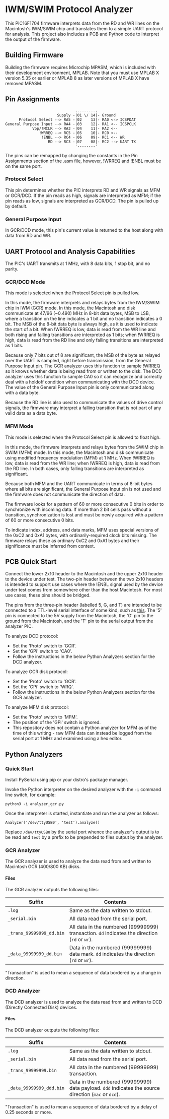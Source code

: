 # IWM/SWIM Protocol Analyzer

This PIC16F1704 firmware interprets data from the RD and WR lines on the Macintosh's IWM/SWIM chip and translates them to a simple UART protocol for analysis.  This project also includes a PCB and Python code to interpret the output of the firmware.


## Building Firmware

Building the firmware requires Microchip MPASM, which is included with their development environment, MPLAB. Note that you must use MPLAB X version 5.35 or earlier or MPLAB 8 as later versions of MPLAB X have removed MPASM.


## Pin Assignments

```
                               .--------.
                       Supply -|01 \/ 14|- Ground
      Protocol Select --> RA5 -|02    13|- RA0 <-> ICSPDAT
General Purpose Input --> RA4 -|03    12|- RA1 <-- ICSPCLK
            Vpp/!MCLR --> RA3 -|04    11|- RA2 <--
               !WRREQ --> RC5 -|05    10|- RC0 <--
                !ENBL --> RC4 -|06    09|- RC1 <-- WR
                   RD --> RC3 -|07    08|- RC2 --> UART TX
                               '--------'
```

The pins can be remapped by changing the constants in the Pin Assignments section of the .asm file, however, !WRREQ and !ENBL must be on the same port.


### Protocol Select

This pin determines whether the PIC interprets RD and WR signals as MFM or GCR/DCD.  If the pin reads as high, signals are interpreted as MFM; if the pin reads as low, signals are interpreted as GCR/DCD.  The pin is pulled up by default.


### General Purpose Input

In GCR/DCD mode, this pin's current value is returned to the host along with data from RD and WR.


## UART Protocol and Analysis Capabilities

The PIC's UART transmits at 1 MHz, with 8 data bits, 1 stop bit, and no parity.


### GCR/DCD Mode

This mode is selected when the Protocol Select pin is pulled low.

In this mode, the firmware interprets and relays bytes from the IWM/SWIM chip in IWM (GCR) mode.  In this mode, the Macintosh and disk communicate at 47/96 (~0.490) MHz in 8-bit data bytes, MSB to LSB, where a transition on the line indicates a 1 bit and no transition indicates a 0 bit.  The MSB of the 8-bit data byte is always high, as it is used to indicate the start of a bit.  When !WRREQ is low, data is read from the WR line and both rising and falling transitions are interpreted as 1 bits; when !WRREQ is high, data is read from the RD line and only falling transitions are interpreted as 1 bits.

Because only 7 bits out of 8 are significant, the MSB of the byte as relayed over the UART is sampled, right before transmission, from the General Purpose Input pin.  The GCR analyzer uses this function to sample !WRREQ so it knows whether data is being read from or written to the disk.  The DCD analyzer uses this function to sample CA0 so it can recognize and correctly deal with a holdoff condition when communicating with the DCD device.  The value of the General Purpose Input pin is only communicated along with a data byte.

Because the RD line is also used to communicate the values of drive control signals, the firmware may interpret a falling transition that is not part of any valid data as a data byte.


### MFM Mode

This mode is selected when the Protocol Select pin is allowed to float high.

In this mode, the firmware interprets and relays bytes from the SWIM chip in SWIM (MFM) mode.  In this mode, the Macintosh and disk communicate using modified frequency modulation (MFM) at 1 MHz.  When !WRREQ is low, data is read from the WR line; when !WRREQ is high, data is read from the RD line.  In both cases, only falling transitions are interpreted as significant.

Because both MFM and the UART communicate in terms of 8-bit bytes where all bits are significant, the General Purpose Input pin is not used and the firmware does not communicate the direction of data.

The firmware looks for a pattern of 60 or more consecutive 0 bits in order to synchronize with incoming data.  If more than 2 bit cells pass without a transition, synchronization is lost and must be newly acquired with a pattern of 60 or more consecutive 0 bits.

To indicate index, address, and data marks, MFM uses special versions of the 0xC2 and 0xA1 bytes, with ordinarily-required clock bits missing.  The firmware relays these as ordinary 0xC2 and 0xA1 bytes and their significance must be inferred from context.


## PCB Quick Start

Connect the lower 2x10 header to the Macintosh and the upper 2x10 header to the device under test.  The two-pin header between the two 2x10 headers is intended to support use cases where the !ENBL signal used by the device under test comes from somewhere other than the host Macintosh.  For most use cases, these pins should be bridged.

The pins from the three-pin header (labelled 5, G, and T) are intended to be connected to a TTL-level serial interface of some kind, such as [this](https://www.sparkfun.com/products/9716).  The '5' pin is connected to the 5V supply from the Macintosh, the 'G' pin to the ground from the Macintosh, and the 'T' pin to the serial output from the analyzer PIC.

To analyze DCD protocol:

* Set the 'Proto' switch to 'GCR'.
* Set the 'GPi' switch to 'CA0'.
* Follow the instructions in the below Python Analyzers section for the DCD analyzer.

To analyze GCR disk protocol:

* Set the 'Proto' switch to 'GCR'.
* Set the 'GPi' switch to 'WRQ'.
* Follow the instructions in the below Python Analyzers section for the GCR analyzer.

To analyze MFM disk protocol:

* Set the 'Proto' switch to 'MFM'.
* The position of the 'GPi' switch is ignored.
* This repository does not contain a Python analyzer for MFM as of the time of this writing - raw MFM data can instead be logged from the serial port at 1 MHz and examined using a hex editor.


## Python Analyzers

### Quick Start

Install PySerial using pip or your distro's package manager.

Invoke the Python interpreter on the desired analyzer with the `-i` command line switch, for example:

```
python3 -i analyzer_gcr.py
```

Once the interpreter is started, instantiate and run the analyzer as follows:

```
Analyzer('/dev/ttyUSB0', 'test').analyze()
```

Replace `/dev/ttyUSB0` by the serial port whence the analyzer's output is to be read and `test` by a prefix to be prepended to files output by the analyzer.


### GCR Analyzer

The GCR analyzer is used to analyze the data read from and written to Macintosh GCR (400/800 KB) disks.


#### Files

The GCR analyzer outputs the following files:

| Suffix                   | Contents                                                                                       |
| ------------------------ | ---------------------------------------------------------------------------------------------- |
| `.log`                   | Same as the data written to stdout.                                                            |
| `_serial.bin`            | All data read from the serial port.                                                            |
| `_trans_99999999_dd.bin` | All data in the numbered (99999999) transaction.  `dd` indicates the direction (`rd` or `wr`). |
| `_data_99999999_dd.bin`  | Data in the numbered (99999999) data mark.  `dd` indicates the direction (`rd` or `wr`).       |

"Transaction" is used to mean a sequence of data bordered by a change in direction.


### DCD Analyzer

The DCD analyzer is used to analyze the data read from and written to DCD (Directly Connected Disk) devices.


#### Files

The DCD analyzer outputs the following files:

| Suffix                   | Contents                                                                                              |
| ------------------------ | ----------------------------------------------------------------------------------------------------- |
| `.log`                   | Same as the data written to stdout.                                                                   |
| `_serial.bin`            | All data read from the serial port.                                                                   |
| `_trans_99999999.bin`    | All data in the numbered (99999999) transaction.                                                      |
| `_data_99999999_ddd.bin` | Data in the numbered (99999999) data payload.  `ddd` indicates the source direction (`mac` or `dcd`). |

"Transaction" is used to mean a sequence of data bordered by a delay of 0.25 seconds or more.
